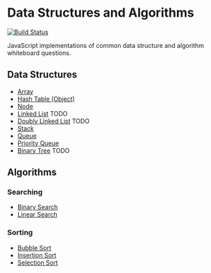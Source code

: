 # Data Structures and Algorithms
[![Build Status](https://travis-ci.com/thawkin3/data-structures-and-algorithms.svg?branch=master)](https://travis-ci.com/thawkin3/data-structures-and-algorithms)

JavaScript implementations of common data structure and algorithm whiteboard questions.

## Data Structures

- [Array](src/data-structures/array/array.js)
- [Hash Table (Object)](src/data-structures/hash-table/hash-table.js)
- [Node](src/data-structures/node/node.js)
- [Linked List](src/data-structures/linked-list/linked-list.js) TODO
- [Doubly Linked List](src/data-structures/doubly-linked-list/doubly-linked-list.js) TODO
- [Stack](src/data-structures/stack/stack.js)
- [Queue](src/data-structures/queue/queue.js)
- [Priority Queue](src/data-structures/priority-queue/priority-queue.js)
- [Binary Tree](src/data-structures/binary-tree/binary-tree.js) TODO


## Algorithms

### Searching

- [Binary Search](src/algorithms/search/binary-search/binary-search.js)
- [Linear Search](src/algorithms/search/linear-search/linear-search.js)

### Sorting

- [Bubble Sort](src/algorithms/sort/bubble-sort/bubble-sort.js)
- [Insertion Sort](src/algorithms/sort/insertion-sort/insertion-sort.js)
- [Selection Sort](src/algorithms/sort/selection-sort/selection-sort.js)
